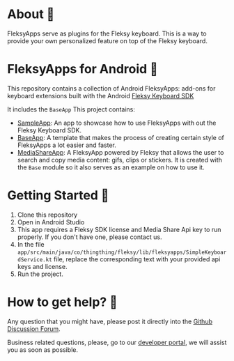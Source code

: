 # About 🤔

FleksyApps serve as plugins for the Fleksy keyboard.
This is a way to provide your own personalized feature on top of the Fleksy keyboard.

# FleksyApps for Android 🔌

This repository contains a collection of Android FleksyApps: add-ons for keyboard extensions built with the Android [Fleksy Keyboard SDK](https://docs.fleksy.com/keyboard-sdk/)

It includes the `BaseApp` 
This project contains:
* [SampleApp](app/): An app to showcase how to use FleksyApps with out the Fleksy Keyboard SDK.
* [BaseApp](base/): A template that makes the process of creating certain style of FleksyApps a lot easier and faster.
* [MediaShareApp](mediashare/): A FleksyApp powered by Fleksy that allows the user to search and copy media content: gifs, clips or stickers. It is created with the `Base` module so it also serves as an example on how to use it.

# Getting Started 🚀

1. Clone this repository
2. Open in Android Studio
3. This app requires a Fleksy SDK license and Media Share Api key to run properly. If you don't have one, please contact us.
4. In the file `app/src/main/java/co/thingthing/fleksy/lib/fleksyapps/SimpleKeyboardService.kt` file, replace the corresponding text with your provided api keys and license.
5. Run the project.

# How to get help? 🙋

Any question that you might have, please post it directly into the [Github Discussion Forum](https://github.com/FleksySDK/KeyboardPlugins-Android/discussions).

Business related questions, please, go to our [developer portal](https://developers.fleksy.com), we will assist you as soon as possible.
